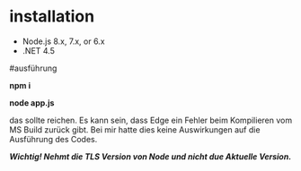 # installation

* Node.js 8.x, 7.x, or 6.x
* .NET 4.5

#ausführung

**npm i**

**node app.js**

das sollte reichen.
Es kann sein, dass Edge ein Fehler beim Kompilieren vom MS Build zurück gibt.
Bei mir hatte dies keine Auswirkungen auf die Ausführung des Codes.

***Wichtig! Nehmt die TLS Version von Node und nicht due Aktuelle Version.***
